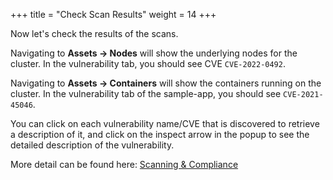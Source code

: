 +++
title = "Check Scan Results"
weight = 14
+++

Now let's check the results of the scans.

Navigating to **Assets -> Nodes** will show the underlying nodes for the cluster. In the vulnerability tab, you should see CVE `CVE-2022-0492`.

Navigating to **Assets -> Containers** will show the containers running on the cluster. In the vulnerability tab of the sample-app, you should see `CVE-2021-45046`.

You can click on each vulnerability name/CVE that is discovered to retrieve a description of it, and click on the inspect arrow in the popup to see the detailed description of the vulnerability.

More detail can be found here: [Scanning & Compliance](https://open-docs.neuvector.com/scanning/scanning)

